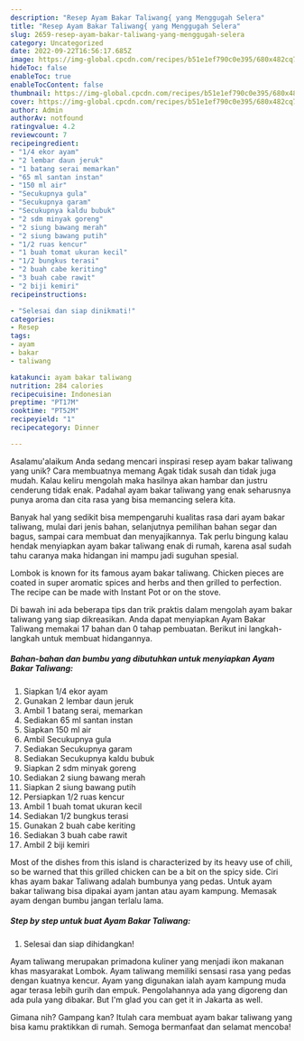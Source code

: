 ```yaml
---
description: "Resep Ayam Bakar Taliwang{ yang Menggugah Selera"
title: "Resep Ayam Bakar Taliwang{ yang Menggugah Selera"
slug: 2659-resep-ayam-bakar-taliwang-yang-menggugah-selera
category: Uncategorized
date: 2022-09-22T16:56:17.685Z
image: https://img-global.cpcdn.com/recipes/b51e1ef790c0e395/680x482cq70/ayam-bakar-taliwang-foto-resep-utama.jpg
hideToc: false
enableToc: true
enableTocContent: false
thumbnail: https://img-global.cpcdn.com/recipes/b51e1ef790c0e395/680x482cq70/ayam-bakar-taliwang-foto-resep-utama.jpg
cover: https://img-global.cpcdn.com/recipes/b51e1ef790c0e395/680x482cq70/ayam-bakar-taliwang-foto-resep-utama.jpg
author: Admin
authorAv: notfound
ratingvalue: 4.2
reviewcount: 7
recipeingredient:
- "1/4 ekor ayam"
- "2 lembar daun jeruk"
- "1 batang serai memarkan"
- "65 ml santan instan"
- "150 ml air"
- "Secukupnya gula"
- "Secukupnya garam"
- "Secukupnya kaldu bubuk"
- "2 sdm minyak goreng"
- "2 siung bawang merah"
- "2 siung bawang putih"
- "1/2 ruas kencur"
- "1 buah tomat ukuran kecil"
- "1/2 bungkus terasi"
- "2 buah cabe keriting"
- "3 buah cabe rawit"
- "2 biji kemiri"
recipeinstructions:

- "Selesai dan siap dinikmati!"
categories:
- Resep
tags:
- ayam
- bakar
- taliwang

katakunci: ayam bakar taliwang 
nutrition: 284 calories
recipecuisine: Indonesian
preptime: "PT17M"
cooktime: "PT52M"
recipeyield: "1"
recipecategory: Dinner

---
```



Asalamu'alaikum Anda sedang mencari inspirasi resep ayam bakar taliwang yang unik? Cara membuatnya memang Agak tidak susah dan tidak juga mudah. Kalau keliru mengolah maka hasilnya akan hambar dan justru cenderung tidak enak. Padahal ayam bakar taliwang yang enak seharusnya punya aroma dan cita rasa yang bisa memancing selera kita.


Banyak hal yang sedikit bisa mempengaruhi kualitas rasa dari ayam bakar taliwang, mulai dari jenis bahan, selanjutnya pemilihan bahan segar dan bagus, sampai cara membuat dan menyajikannya. Tak perlu bingung kalau hendak menyiapkan ayam bakar taliwang enak di rumah, karena asal sudah tahu caranya maka hidangan ini mampu jadi suguhan spesial.

Lombok is known for its famous ayam bakar taliwang. Chicken pieces are coated in super aromatic spices and herbs and then grilled to perfection. The recipe can be made with Instant Pot or on the stove.


Di bawah ini ada beberapa tips dan trik praktis dalam mengolah ayam bakar taliwang yang siap dikreasikan. Anda dapat menyiapkan Ayam Bakar Taliwang memakai 17 bahan dan 0 tahap pembuatan. Berikut ini langkah-langkah untuk membuat hidangannya.

<!--inarticleads1-->

##### Bahan-bahan dan bumbu yang dibutuhkan untuk menyiapkan Ayam Bakar Taliwang:

1. Siapkan 1/4 ekor ayam
1. Gunakan 2 lembar daun jeruk
1. Ambil 1 batang serai, memarkan
1. Sediakan 65 ml santan instan
1. Siapkan 150 ml air
1. Ambil Secukupnya gula
1. Sediakan Secukupnya garam
1. Sediakan Secukupnya kaldu bubuk
1. Siapkan 2 sdm minyak goreng
1. Sediakan 2 siung bawang merah
1. Siapkan 2 siung bawang putih
1. Persiapkan 1/2 ruas kencur
1. Ambil 1 buah tomat ukuran kecil
1. Sediakan 1/2 bungkus terasi
1. Gunakan 2 buah cabe keriting
1. Sediakan 3 buah cabe rawit
1. Ambil 2 biji kemiri


Most of the dishes from this island is characterized by its heavy use of chili, so be warned that this grilled chicken can be a bit on the spicy side. Ciri khas ayam bakar Taliwang adalah bumbunya yang pedas. Untuk ayam bakar taliwang bisa dipakai ayam jantan atau ayam kampung. Memasak ayam dengan bumbu jangan terlalu lama. 

<!--inarticleads2-->

##### Step by step untuk buat Ayam Bakar Taliwang:


1. Selesai dan siap dihidangkan!

Ayam taliwang merupakan primadona kuliner yang menjadi ikon makanan khas masyarakat Lombok. Ayam taliwang memiliki sensasi rasa yang pedas dengan kuatnya kencur. Ayam yang digunakan ialah ayam kampung muda agar terasa lebih gurih dan empuk. Pengolahannya ada yang digoreng dan ada pula yang dibakar. But I&#39;m glad you can get it in Jakarta as well. 

Gimana nih? Gampang kan? Itulah cara membuat ayam bakar taliwang yang bisa kamu praktikkan di rumah. Semoga bermanfaat dan selamat mencoba!
